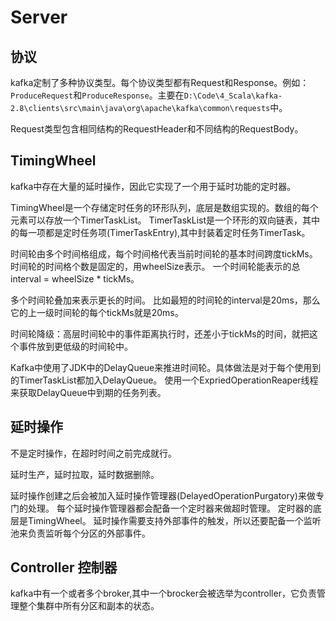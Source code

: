 # Server

## 协议

kafka定制了多种协议类型。每个协议类型都有Request和Response。例如：`ProduceRequest`和`ProduceResponse`。主要在`D:\Code\4_Scala\kafka-2.8\clients\src\main\java\org\apache\kafka\common\requests`中。

Request类型包含相同结构的RequestHeader和不同结构的RequestBody。

## TimingWheel

kafka中存在大量的延时操作，因此它实现了一个用于延时功能的定时器。

TimingWheel是一个存储定时任务的环形队列，底层是数组实现的。数组的每个元素可以存放一个TimerTaskList。
TimerTaskList是一个环形的双向链表，其中的每一项都是定时任务项(TimerTaskEntry),其中封装着定时任务TimerTask。

时间轮由多个时间格组成，每个时间格代表当前时间轮的基本时间跨度tickMs。
时间轮的时间格个数是固定的，用wheelSize表示。
一个时间轮能表示的总interval = wheelSize * tickMs。

多个时间轮叠加来表示更长的时间。
比如最短的时间轮的interval是20ms，那么它的上一级时间轮的每个tickMs就是20ms。

时间轮降级：高层时间轮中的事件距离执行时，还差小于tickMs的时间，就把这个事件放到更低级的时间轮中。

Kafka中使用了JDK中的DelayQueue来推进时间轮。具体做法是对于每个使用到的TimerTaskList都加入DelayQueue。
使用一个ExpriedOperationReaper线程来获取DelayQueue中到期的任务列表。

## 延时操作

不是定时操作，在超时时间之前完成就行。

延时生产，延时拉取，延时数据删除。

延时操作创建之后会被加入延时操作管理器(DelayedOperationPurgatory)来做专门的处理。
每个延时操作管理器都会配备一个定时器来做超时管理。
定时器的底层是TimingWheel。
延时操作需要支持外部事件的触发，所以还要配备一个监听池来负责监听每个分区的外部事件。

## Controller 控制器

kafka中有一个或者多个broker,其中一个brocker会被选举为controller，它负责管理整个集群中所有分区和副本的状态。